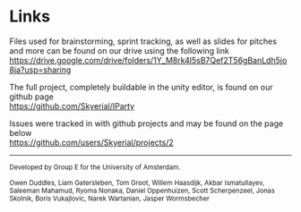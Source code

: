 # Links

Files used for brainstorming, sprint tracking, as well as slides for pitches and more can be found on our drive using the following link <br>
https://drive.google.com/drive/folders/1Y_M8rk4l5sB7Qef2T56gBanLdh5jo8ja?usp=sharing

The full project, completely buildable in the unity editor, is found on our github page <br>
https://github.com/Skyerial/IParty

Issues were tracked in with github projects and may be found on the page below <br>
https://github.com/users/Skyerial/projects/2

---

<small>
Developed by Group E for the University of Amsterdam.

Owen Duddles, Liam Gatersleben, Tom Groot, Willem Haasdijk, Akbar Ismatullayev, Saleeman Mahamud, Ryoma Nonaka, Daniel Oppenhuizen, Scott Scherpenzeel, Jonas Skolnik, Boris Vukajlovic, Narek Wartanian, Jasper Wormsbecher
</small>
